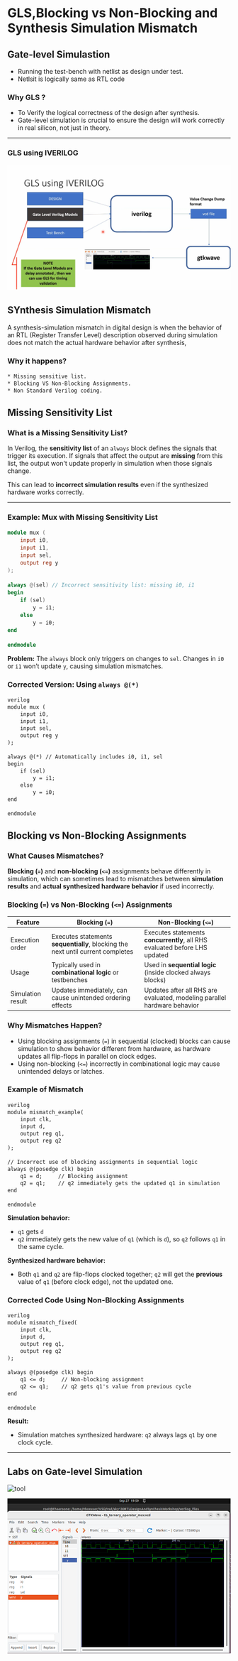 # GLS,Blocking vs Non-Blocking and Synthesis Simulation Mismatch

## Gate-level Simulastion

 * Running the test-bench with netlist as design under test.
 * Netlsit is logically same as RTL code

### Why GLS ?

 * To Verify the logical correctness of the design after synthesis.
 * Gate-level simulation is crucial to ensure the design will work correctly in real silicon, not just in theory.
 ---
 
### GLS using IVERILOG

 ![tool](https://github.com/thaaroonesaec24-crypto/RISC-V-TAPEOUT-PROGRAM/blob/main/Week_1/DAY%204/pictures/image.png)

 ## SYnthesis Simulation Mismatch 
   A synthesis-simulation mismatch in digital design is when the behavior of an RTL (Register Transfer Level) description observed during simulation does not match the actual hardware behavior after synthesis,
   ### Why it happens?
    * Missing sensitive list.
    * Blocking VS Non-Blocking Assignments.
    * Non Standard Verilog coding.


## Missing Sensitivity List

### What is a Missing Sensitivity List?

In Verilog, the **sensitivity list** of an `always` block defines the signals that trigger its execution.
If signals that affect the output are **missing** from this list, the output won't update properly in simulation when those signals change.

This can lead to **incorrect simulation results** even if the synthesized hardware works correctly.

---

### Example: Mux with Missing Sensitivity List

```verilog
module mux (
    input i0,
    input i1,
    input sel,
    output reg y
);

always @(sel) // Incorrect sensitivity list: missing i0, i1
begin
    if (sel)
        y = i1;
    else
        y = i0;
end

endmodule
```

**Problem:**
The `always` block only triggers on changes to `sel`. Changes in `i0` or `i1` won’t update `y`, causing simulation mismatches.

### Corrected Version: Using `always @(*)`
~~~
verilog
module mux (
    input i0,
    input i1,
    input sel,
    output reg y
);

always @(*) // Automatically includes i0, i1, sel
begin
    if (sel)
        y = i1;
    else
        y = i0;
end

endmodule
~~~




## Blocking vs Non-Blocking Assignments

### What Causes Mismatches?
 **Blocking (`=`)** and **non-blocking (`<=`)** assignments behave differently in simulation, which can sometimes lead to mismatches between **simulation results** and **actual synthesized hardware behavior** if used incorrectly.


### Blocking (`=`) vs Non-Blocking (`<=`) Assignments

| Feature           | Blocking (`=`)                                                                  | Non-Blocking (`<=`)                                                        |
| ----------------- | ------------------------------------------------------------------------------- | -------------------------------------------------------------------------- |
| Execution order   | Executes statements **sequentially**, blocking the next until current completes | Executes statements **concurrently**, all RHS evaluated before LHS updated |
| Usage             | Typically used in **combinational logic** or testbenches                        | Used in **sequential logic** (inside clocked always blocks)                |
| Simulation result | Updates immediately, can cause unintended ordering effects                      | Updates after all RHS are evaluated, modeling parallel hardware behavior   |

### Why Mismatches Happen?

* Using blocking assignments (`=`) in sequential (clocked) blocks can cause simulation to show behavior different from hardware, as hardware updates all flip-flops in parallel on clock edges.
* Using non-blocking (`<=`) incorrectly in combinational logic may cause unintended delays or latches.

### Example of Mismatch

~~~
verilog
module mismatch_example(
    input clk,
    input d,
    output reg q1,
    output reg q2
);

// Incorrect use of blocking assignments in sequential logic
always @(posedge clk) begin
    q1 = d;     // Blocking assignment
    q2 = q1;    // q2 immediately gets the updated q1 in simulation
end

endmodule
~~~

**Simulation behavior:**

* `q1` gets `d`
* `q2` immediately gets the new value of `q1` (which is `d`), so `q2` follows `q1` in the same cycle.

**Synthesized hardware behavior:**

* Both `q1` and `q2` are flip-flops clocked together; `q2` will get the **previous** value of `q1` (before clock edge), not the updated one.



### Corrected Code Using Non-Blocking Assignments
~~~
verilog
module mismatch_fixed(
    input clk,
    input d,
    output reg q1,
    output reg q2
);

always @(posedge clk) begin
    q1 <= d;     // Non-blocking assignment
    q2 <= q1;    // q2 gets q1's value from previous cycle
end

endmodule
~~~

**Result:**

* Simulation matches synthesized hardware: `q2` always lags `q1` by one clock cycle.

---

## Labs on Gate-level Simulation

![tool]()


 ![tool](https://github.com/thaaroonesaec24-crypto/RISC-V-TAPEOUT-PROGRAM/blob/main/Week_1/DAY%204/pictures/Screenshot%20from%202025-09-27%2020-00-08.png)


